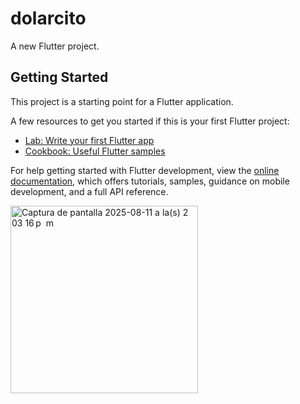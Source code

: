 # dolarcito

A new Flutter project.

## Getting Started

This project is a starting point for a Flutter application.

A few resources to get you started if this is your first Flutter project:

- [Lab: Write your first Flutter app](https://docs.flutter.dev/get-started/codelab)
- [Cookbook: Useful Flutter samples](https://docs.flutter.dev/cookbook)

For help getting started with Flutter development, view the
[online documentation](https://docs.flutter.dev/), which offers tutorials,
samples, guidance on mobile development, and a full API reference.

<img width="300" height="300" alt="Captura de pantalla 2025-08-11 a la(s) 2 03 16 p  m" src="https://github.com/user-attachments/assets/40a9c196-f31d-4763-bb42-3f1598e889f3" />
